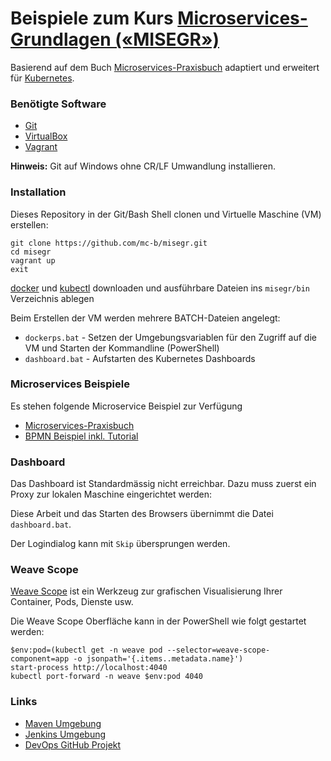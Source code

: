 # Beispiele zum Kurs [Microservices-Grundlagen («MISEGR»)](https://www.digicomp.ch/weiterbildung/web-und-softwareentwicklungs-trainings/software-engineering/softwarearchitektur/microservices-grundlagen)

Basierend auf dem Buch [Microservices-Praxisbuch](http://microservices-praxisbuch.de/rezepte.html) adaptiert und erweitert für [Kubernetes](https://kubernetes.io/).

### Benötigte Software

* [Git](https://git-scm.com/)
* [VirtualBox](https://www.virtualbox.org/)
* [Vagrant](https://www.vagrantup.com/) 

**Hinweis:** Git auf Windows ohne CR/LF Umwandlung installieren.

### Installation 

Dieses Repository in der Git/Bash Shell clonen und Virtuelle Maschine (VM) erstellen:

	git clone https://github.com/mc-b/misegr.git
	cd misegr
	vagrant up
	exit

[docker](https://download.docker.com/win/static/stable/x86_64/) und [kubectl](https://kubernetes.io/docs/tasks/tools/install-kubectl/) downloaden und ausführbare Dateien ins `misegr/bin` Verzeichnis ablegen	

Beim Erstellen der VM werden mehrere BATCH-Dateien angelegt:

* `dockerps.bat` - Setzen der Umgebungsvariablen für den Zugriff auf die VM und Starten der Kommandline (PowerShell) 
* `dashboard.bat` - Aufstarten des Kubernetes Dashboards

### Microservices Beispiele

Es stehen folgende Microservice Beispiel zur Verfügung
* [Microservices-Praxisbuch](ewolff/)
* [BPMN Beispiel inkl. Tutorial](https://github.com/mc-b/bpmn-tutorial)

### Dashboard

Das Dashboard ist Standardmässig nicht erreichbar. Dazu muss zuerst ein Proxy zur lokalen Maschine eingerichtet werden:
	
Diese Arbeit und das Starten des Browsers übernimmt die Datei `dashboard.bat`.
	
Der Logindialog kann mit `Skip` übersprungen werden.

### Weave Scope 

[Weave Scope](https://www.weave.works/) ist ein Werkzeug zur grafischen Visualisierung Ihrer Container, Pods, Dienste usw.

Die Weave Scope Oberfläche kann in der PowerShell wie folgt gestartet werden:

	$env:pod=(kubectl get -n weave pod --selector=weave-scope-component=app -o jsonpath='{.items..metadata.name}')
	start-process http://localhost:4040
	kubectl port-forward -n weave $env:pod 4040

### Links

* [Maven Umgebung](https://github.com/mc-b/devops/tree/master/kubernetes/dockerindocker)
* [Jenkins Umgebung](https://github.com/mc-b/devops/tree/master/kubernetes/devops#jenkins-mit-blueocean)
* [DevOps GitHub Projekt](https://github.com/mc-b/devops)

